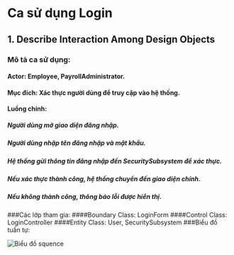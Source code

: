 # Ca sử dụng Login
## 1. Describe Interaction Among Design Objects
### Mô tả ca sử dụng:
#### Actor: Employee, PayrollAdministrator.
#### Mục đích: Xác thực người dùng để truy cập vào hệ thống.
#### Luồng chính:
##### Người dùng mở giao diện đăng nhập.
##### Người dùng nhập tên đăng nhập và mật khẩu.
##### Hệ thống gửi thông tin đăng nhập đến SecuritySubsystem để xác thực.
##### Nếu xác thực thành công, hệ thống chuyển đến giao diện chính.
##### Nếu không thành công, thông báo lỗi được hiển thị.
###Các lớp tham gia:
####Boundary Class: LoginForm
####Control Class: LoginController
####Entity Class: User, SecuritySubsystem
###Biểu đồ tuần tự:

![Biểu đồ squence](https://www.planttext.com/api/plantuml/png/UhzxlqDnIM9HIMbk3bTYSab-aK9eSMeHLr9-QLvAOb6bWaz-UcQUMtvHBbToVbv9KNuEHCGPmia1AatDAyaigLG8JaqkBG8oWakJYYkBIr9pkRX09YdesY7Ci5BmotYuQss1Gad6uIrvwGebcNaAHoOUQGOoyy0IN72bS7q8cwmKt1_kNfj9G3D2FSW835TPAKGSNfWCDEFXxet9I4PnOQXKqCNcX92YXxiMAsG_tBM_HA6m5CIkG9Y7wG9KttjaFjpTd0TMt8rYXaP8nk45UHaAoI3dw8S0lREqH27fuQw5cPfS3gbvAQ3O0G000F__0m00)
